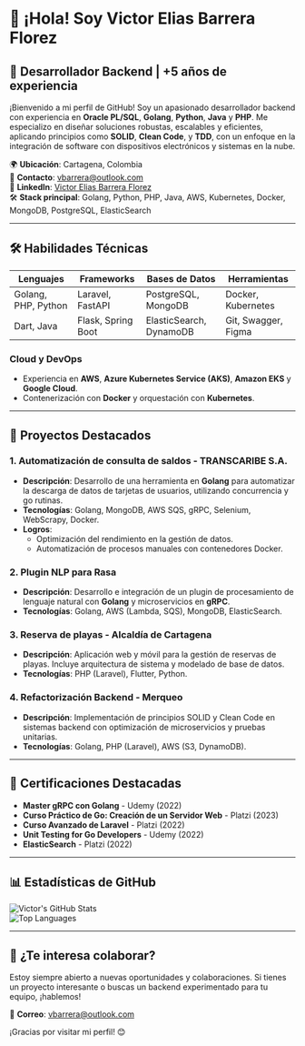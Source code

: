 # 👋 ¡Hola! Soy Victor Elias Barrera Florez

## 🚀 Desarrollador Backend | +5 años de experiencia

¡Bienvenido a mi perfil de GitHub! Soy un apasionado desarrollador backend con experiencia en **Oracle PL/SQL**, **Golang**, **Python**, **Java** y **PHP**. Me especializo en diseñar soluciones robustas, escalables y eficientes, aplicando principios como **SOLID**, **Clean Code**, y **TDD**, con un enfoque en la integración de software con dispositivos electrónicos y sistemas en la nube.

🌍 **Ubicación**: Cartagena, Colombia  
📧 **Contacto**: [vbarrera@outlook.com](mailto:vbarrera@outlook.com)  
🔗 **LinkedIn**: [Victor Elias Barrera Florez](https://www.linkedin.com/in/victor-elias-barrera-florez/)  
🛠️ **Stack principal**: Golang, Python, PHP, Java, AWS, Kubernetes, Docker, MongoDB, PostgreSQL, ElasticSearch  

---

## 🛠️ Habilidades Técnicas

| Lenguajes            | Frameworks            | Bases de Datos           | Herramientas          |
|-----------------------|-----------------------|---------------------------|-----------------------|
| Golang, PHP, Python  | Laravel, FastAPI     | PostgreSQL, MongoDB      | Docker, Kubernetes   |
| Dart, Java           | Flask, Spring Boot   | ElasticSearch, DynamoDB  | Git, Swagger, Figma  |

### Cloud y DevOps
- Experiencia en **AWS**, **Azure Kubernetes Service (AKS)**, **Amazon EKS** y **Google Cloud**.
- Contenerización con **Docker** y orquestación con **Kubernetes**.

---

## 🌟 Proyectos Destacados

### 1. **Automatización de consulta de saldos - TRANSCARIBE S.A.**
- **Descripción**: Desarrollo de una herramienta en **Golang** para automatizar la descarga de datos de tarjetas de usuarios, utilizando concurrencia y go rutinas.  
- **Tecnologías**: Golang, MongoDB, AWS SQS, gRPC, Selenium, WebScrapy, Docker.  
- **Logros**:  
  - Optimización del rendimiento en la gestión de datos.  
  - Automatización de procesos manuales con contenedores Docker.  

### 2. **Plugin NLP para Rasa**
- **Descripción**: Desarrollo e integración de un plugin de procesamiento de lenguaje natural con **Golang** y microservicios en **gRPC**.  
- **Tecnologías**: Golang, AWS (Lambda, SQS), MongoDB, ElasticSearch.  

### 3. **Reserva de playas - Alcaldía de Cartagena**
- **Descripción**: Aplicación web y móvil para la gestión de reservas de playas. Incluye arquitectura de sistema y modelado de base de datos.  
- **Tecnologías**: PHP (Laravel), Flutter, Python.  

### 4. **Refactorización Backend - Merqueo**
- **Descripción**: Implementación de principios SOLID y Clean Code en sistemas backend con optimización de microservicios y pruebas unitarias.  
- **Tecnologías**: Golang, PHP (Laravel), AWS (S3, DynamoDB).  

---

## 📜 Certificaciones Destacadas

- **Master gRPC con Golang** - Udemy (2022)  
- **Curso Práctico de Go: Creación de un Servidor Web** - Platzi (2023)  
- **Curso Avanzado de Laravel** - Platzi (2022)  
- **Unit Testing for Go Developers** - Udemy (2022)  
- **ElasticSearch** - Platzi (2022)  

---

## 📊 Estadísticas de GitHub

![Victor's GitHub Stats](https://github-readme-stats.vercel.app/api?username=victorcel&show_icons=true&theme=radical)  
![Top Languages](https://github-readme-stats.vercel.app/api/top-langs/?username=victorcel&layout=compact&theme=radical)

---

## 🤝 ¿Te interesa colaborar?

Estoy siempre abierto a nuevas oportunidades y colaboraciones. Si tienes un proyecto interesante o buscas un backend experimentado para tu equipo, ¡hablemos!

📧 **Correo**: [vbarrera@outlook.com](mailto:vbarrera@outlook.com)  

¡Gracias por visitar mi perfil! 😊
